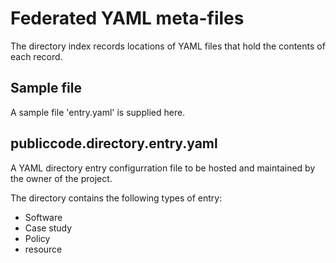 # Federated YAML meta-files

The directory index records locations of YAML files that hold the contents of each record.

## Sample file

A sample file 'entry.yaml' is supplied here.

## publiccode.directory.entry.yaml

A YAML directory entry configurration file to be hosted and maintained by the owner of the project.

The directory contains the following types of entry:

- Software
- Case study
- Policy
- resource


